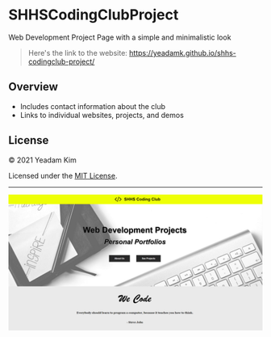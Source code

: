 # SHHSCodingClubProject

Web Development Project Page with a simple and minimalistic look

> Here's the link to the website: <a src="https://yeadamk.github.io/shhs-codingclub-project/" target="blank">https://yeadamk.github.io/shhs-codingclub-project/</a>

## Overview

* Includes contact information about the club
* Links to individual websites, projects, and demos

## License

© 2021 Yeadam Kim

Licensed under the [MIT License](LICENSE).

---

![screenshot](/images/screenshot.png)
